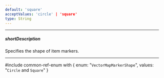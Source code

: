 ```yaml
---
default: 'square'
acceptValues: 'circle' | 'square'
type: String
---
```

---
##### shortDescription
Specifies the shape of item markers.

---
#include common-ref-enum with {
    enum: "`VectorMapMarkerShape`",
    values: "`Circle` and `Square`"
}